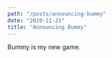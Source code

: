 ```yaml
---
path: "/posts/announcing-bummy"
date: "2019-11-21"
title: "Announcing Bummy"
---
```


Bummy is my new game.